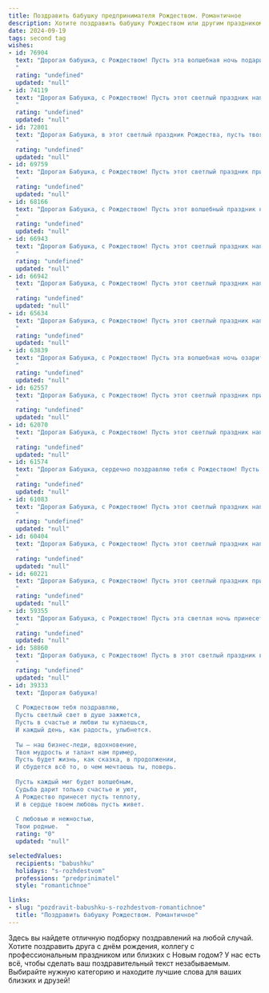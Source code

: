 ```yaml
---
title: Поздравить бабушку предпринимателя Рождеством. Романтичное
description: Хотите поздравить бабушку Рождеством или другим праздником? Наш ИИ создаст незабываемое поздравление, а вы обязательно выделитесь среди других.  
date: 2024-09-19
tags: second tag
wishes:
- id: 76904
  text: "Дорогая бабушка, с Рождеством! Пусть эта волшебная ночь подарит тебе тепло и уют, а в твоём сердце зажгутся тёплые звёзды счастья. Пусть твоя предпринимательская жилка будет полна свежих идей, а твоя душа –  радостью от исполнения желаний.
  "
  rating: "undefined"
  updated: "null"
- id: 74119
  text: "Дорогая Бабушка, с Рождеством! Пусть этот светлый праздник наполнит вашу душу теплом и любовью, как ваш бизнес наполняет жизнь радостью и благополучием. Желаю вам крепкого здоровья, вдохновения и успехов в новых начинаниях!
  "
  rating: "undefined"
  updated: "null"
- id: 72801
  text: "Дорогая Бабушка, в этот светлый праздник Рождества, пусть твоя душа наполнится теплом и радостью, а сердце – любовью и умиротворением! Пусть рождественская звезда сияет над твоей жизнью, освещая путь твоим благородным делам и предпринимательским начинаниям. Желаю тебе крепкого здоровья, неиссякаемой энергии и неизменной удачи!
  "
  rating: "undefined"
  updated: "null"
- id: 69759
  text: "Дорогая Бабушка, с Рождеством! Пусть этот светлый праздник принесет тебе тепло и уют, а сердце наполнится радостью и благодарностью за все прекрасные моменты в жизни. Ты – не только удивительная бабушка, но и вдохновляющая предпринимательница! Пусть твоя предприимчивость и мудрость всегда ведут тебя к успеху, а Рождественское чудо станет для тебя символом новых начинаний и счастливых мгновений.
  "
  rating: "undefined"
  updated: "null"
- id: 68166
  text: "Дорогая Бабушка, с Рождеством! Пусть этот волшебный праздник наполнит ваш дом теплом, любовью и светлыми надеждами. Пусть каждый день будет полон радости, а ваши предприимчивые идеи всегда ведут к успеху. Желаю вам крепкого здоровья, неиссякаемой энергии и, конечно же, сказочного Рождества!
  "
  rating: "undefined"
  updated: "null"
- id: 66943
  text: "Дорогая Бабушка, с Рождеством! Пусть этот светлый праздник наполнит твою жизнь теплом и любовью, а твой предпринимательский дух,  яркий как рождественская звезда,  ведет тебя к новым свершениям и успеху!
  "
  rating: "undefined"
  updated: "null"
- id: 66942
  text: "Дорогая Бабушка, с Рождеством! Пусть этот светлый праздник наполнит ваш дом теплом, любовью и волшебством! Желаю вам неиссякаемой энергии, творческого вдохновения и процветания в вашем предпринимательском деле. Пусть каждый день будет наполнен радостью и счастьем, а Рождественская звезда освещает ваш путь!
  "
  rating: "undefined"
  updated: "null"
- id: 65634
  text: "Дорогая Бабушка, с Рождеством! Пусть этот светлый праздник наполнит ваш дом теплом, уютом и любовью. Пусть каждый день будет богат на маленькие радости, как жемчужины, которые вы собирали всю жизнь, строя свой успешный бизнес. Я желаю вам крепкого здоровья, неиссякаемой энергии и вдохновения  на новые свершения!
  "
  rating: "undefined"
  updated: "null"
- id: 63839
  text: "Дорогая Бабушка, с Рождеством! Пусть эта волшебная ночь озарит Вашу жизнь теплом, любовью и добрыми чудесами. Пусть Ваш предпринимательский талант приносит Вам не только успех, но и радость, а  Ваше сердце всегда будет полным любви и счастья!
  "
  rating: "undefined"
  updated: "null"
- id: 62557
  text: "Дорогая Бабушка, с Рождеством! Пусть этот светлый праздник принесёт в твою жизнь тепло и радость, а  душа наполнится  миром и уютом. Пусть каждый день будет озарен любовью и  добром, словно твоя предпринимательская  жизнь  вечно сияет  творчеством и успехом!
  "
  rating: "undefined"
  updated: "null"
- id: 62070
  text: "Дорогая Бабушка, с Рождеством! Пусть этот светлый праздник наполнит Вашу жизнь  теплом, любовью и  радостью, как Ваша предпринимательская жилка наполнила  нашу семью  благополучием и уверенностью.  Пусть волшебство Рождества согревает  Ваше сердце, а  звезды  озаряют  путь Ваших новых начинаний.
  "
  rating: "undefined"
  updated: "null"
- id: 61574
  text: "Дорогая Бабушка, сердечно поздравляю тебя с Рождеством! Пусть праздничный свет этого волшебного дня наполнит твой дом теплом и любовью, а рождественская звезда освещает путь к ярким мечтам и успехам в твоем предпринимательском деле. Желаю тебе крепкого здоровья, радости, благополучия и исполнения всех желаний!
  "
  rating: "undefined"
  updated: "null"
- id: 61083
  text: "Дорогая Бабушка, с Рождеством! Пусть этот светлый праздник наполнит Вашу жизнь добром, любовью и радостью. Желаю Вам крепкого здоровья, процветания Вашему бизнесу и чтобы каждый день был полон вдохновения и новых возможностей!
  "
  rating: "undefined"
  updated: "null"
- id: 60404
  text: "Дорогая Бабушка, с Рождеством! Пусть этот светлый праздник наполнит твою жизнь теплом, радостью и любовью, как сияют звезды на небе в праздничную ночь. Пусть твоя предпринимательская душа всегда будет полна новых идей и успехов, а сердце -  спокойствием и умиротворением.
  "
  rating: "undefined"
  updated: "null"
- id: 60221
  text: "Дорогая Бабушка, с Рождеством! Пусть этот светлый праздник принесет в твою жизнь тепло, любовь и процветание твоему предпринимательскому духу. Пусть каждый день будет полон радости, а сердце согревается любовью близких.
  "
  rating: "undefined"
  updated: "null"
- id: 59355
  text: "Дорогая Бабушка, с Рождеством! Пусть эта светлая ночь принесет в твою жизнь волшебство, наполнит сердце любовью и уютом, а каждый день будет полон радости и успехов в твоем любимом предпринимательстве.
  "
  rating: "undefined"
  updated: "null"
- id: 58860
  text: "Дорогая бабушка, с Рождеством! Пусть в этот светлый праздник ваша душа наполнится теплом, а сердце забьется в унисон с рождественскими колоколами. Пусть ваш предпринимательский дух всегда будет полон вдохновения, а удача сопутствует вам в каждом начинании.
  "
  rating: "undefined"
  updated: "null"
- id: 39333
  text: "Дорогая бабушка!
  
  С Рождеством тебя поздравляю,
  Пусть светлый свет в душе зажжется,
  Пусть в счастье и любви ты купаешься,
  И каждый день, как радость, улыбнется.
  
  Ты — наш бизнес-леди, вдохновение,
  Твоя мудрость и талант нам пример,
  Пусть будет жизнь, как сказка, в продолжении,
  И сбудется всё то, о чем мечтаешь ты, поверь.
  
  Пусть каждый миг будет волшебным,
  Судьба дарит только счастье и уют,
  А Рождество принесет пусть теплоту,
  И в сердце твоем любовь пусть живет.
  
  С любовью и нежностью,
  Твои родные.  "
  rating: "0"
  updated: "null"

selectedValues:
  recipients: "babushku"
  holidays: "s-rozhdestvom"
  professions: "predprinimatel"
  style: "romantichnoe"

links:
- slug: "pozdravit-babushku-s-rozhdestvom-romantichnoe"
  title: "Поздравить бабушку Рождеством. Романтичное"
---
```


Здесь вы найдете отличную подборку поздравлений на любой случай. 
Хотите поздравить друга с днём рождения, коллегу с профессиональным праздником или близких с Новым годом? У нас есть всё, чтобы сделать ваш поздравительный текст незабываемым. Выбирайте нужную категорию и находите лучшие слова для ваших близких и друзей!
